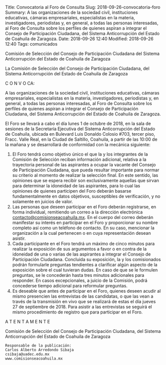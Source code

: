 Title: Convocatoria al Foro de Consulta
Slug: 2018-09-26-convocatoria-foro
Summary: A las organizaciones de la sociedad civil, instituciones educativas, cámaras empresariales, especialistas en la materia, investigadores, periodistas y, en general, a todas las personas interesadas, al Foro de Consulta sobre los perfiles de quienes aspiran a integrar el Consejo de Participación Ciudadana, del Sistema Anticorrupción del Estado de Coahuila de Zaragoza.
Date: 2018-09-26 12:40
Modified: 2018-09-26 12:40
Tags: comunicados


Comisión de Selección del Consejo de Participación Ciudadana del Sistema Anticorrupción del Estado de Coahuila de Zaragoza

La Comisión de Selección del Consejo de Participación Ciudadana, del Sistema Anticorrupción del Estado de Coahuila de Zaragoza

C O N V O CA:

A las organizaciones de la sociedad civil, instituciones educativas, cámaras empresariales, especialistas en la materia, investigadores, periodistas y, en general, a todas las personas interesadas, al Foro de Consulta sobre los perfiles de quienes aspiran a integrar el Consejo de Participación Ciudadana, del Sistema Anticorrupción del Estado de Coahuila de Zaragoza.

El Foro se llevará a cabo el día lunes 1 de octubre de 2018, en la sala de sesiones de la Secretaría Ejecutiva del Sistema Anticorrupción del Estado de Coahuila, ubicada en Bulevard Luis Donaldo Colosio #703, tercer piso, Fracc. Valle Real, en la Ciudad de Saltillo, Coahuila, a partir de las 10:00 de la mañana y se desarrollará de conformidad con la mecánica siguiente:

1. El Foro tendrá como objetivo único el que la y los integrantes de la Comisión de Selección reciban información adicional, relativa a la trayectoria personal de las aspirantes a ocupar la vacante del Consejo de Participación Ciudadana, que pueda resultar importante para normar su criterio al momento de realizar la selección final. En este sentido, las opiniones que se espera recibir son exclusivamente aquellas que sirvan para determinar la idoneidad de las aspirantes, para lo cual las opiniones de quienes participen del Foro deberán basarse fundamentalmente en datos objetivos, susceptibles de verificación, y no solamente en juicios de valor.
2. Las personas que deseen participar en el Foro deberán registrarse, en forma individual, remitiendo un correo a la dirección electrónica contacto@comisionseacoahuila.mx. En el cuerpo del correo deberán manifestar su interés en participar en el Foro y proporcionar su nombre completo así como un teléfono de contacto. En su caso, mencionar la organización a la cual pertenecen o en cuya representación desean asistir.
3. Cada participante en el Foro tendrá un máximo de cinco minutos para realizar la exposición de sus argumentos a favor o en contra de la idoneidad de una o varias de las aspirantes a integrar el Consejo de Participación Ciudadana. Concluida su exposición, la y los comisionados podrán formularle preguntas tendientes a clarificar algún aspecto de la exposición sobre el cual tuvieran dudas. En caso de que se le formulen preguntas, se le concederán hasta tres minutos adicionales para responder. En casos excepcionales, a juicio de la Comisión, podrá concederse tiempo adicional para reformular preguntas.
4. Es deseable que antes de participar en el Foro, quienes deseen acudir al mismo presencien las entrevistas de las candidatas, o que las vean a través de la transmisión en vivo que se realizará de estas el día jueves 27 de septiembre de 2018. Para asistir a las entrevistas se seguirá el mismo procedimiento de registro que para participar en el Foro.

A T E N T A M E N T E

Comisión de Selección del Consejo de Participación Ciudadana, del Sistema Anticorrupción del Estado de Coahuila de Zaragoza

    Responsable de la publicación:
    Carlos Alberto Arredondo Sibaja
    csibaja@uadec.edu.mx
    www.comisionseacoahuila.mx
